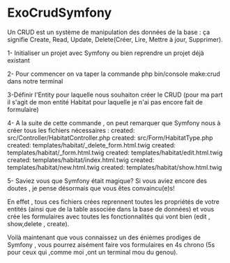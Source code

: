 # ExoCrudSymfony
Un CRUD est un système de manipulation des données de la base : ça signifie Create, Read, Update, Delete(Créer, Lire, Mettre à jour, Supprimer).

1- Initialiser un projet avec Symfony ou bien reprendre un projet déjà existant

2- Pour commencer on va taper la commande  php bin/console make:crud dans notre terminal 

3-Définir l'Entity pour laquelle nous souhaiton créer le CRUD (pour ma part il s'agit de mon entité Habitat pour laquelle je n'ai pas encore fait de formulaire)

4- A la suite de cette commande , on peut remarquer que Symfony nous à créer tous les fichiers nécessaires : 
 created: src/Controller/HabitatController.php
 created: src/Form/HabitatType.php
 created: templates/habitat/_delete_form.html.twig
 created: templates/habitat/_form.html.twig
 created: templates/habitat/edit.html.twig
 created: templates/habitat/index.html.twig
 created: templates/habitat/new.html.twig
 created: templates/habitat/show.html.twig

5- Saviez vous que Symfony était magique? Si vous aviez encore des doutes , je pense désormais que vous êtes convaincu(e)s!

En effet , tous ces fichiers crées reprennent toutes les propriétés de votre entités (ainsi que de la table associée dans la base de données) et vous crée les formulaires avec toutes les fonctionnalités qui vont bien (edit , show,delete , create).

Voilà maintenant que vous connaissez un des énièmes prodiges de Symfony , vous pourrez aisément faire vos formulaires en 4s chrono (5s pour ceux qui ,comme moi ,ont un terminal mou du genou).


